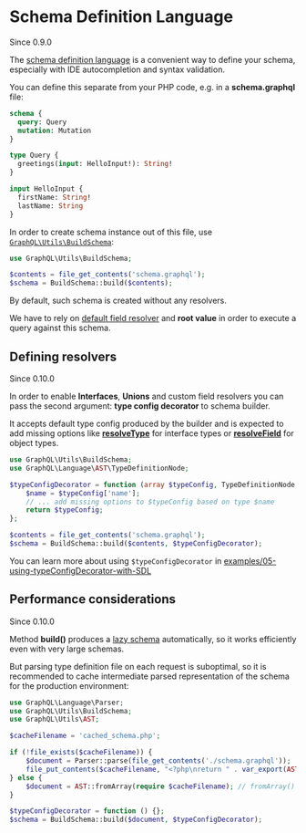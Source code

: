 # Schema Definition Language

Since 0.9.0

The [schema definition language](https://graphql.org/learn/schema/#type-language) is a convenient way to define your schema,
especially with IDE autocompletion and syntax validation.

You can define this separate from your PHP code, e.g. in a **schema.graphql** file:

```graphql
schema {
  query: Query
  mutation: Mutation
}

type Query {
  greetings(input: HelloInput!): String!
}

input HelloInput {
  firstName: String!
  lastName: String
}
```

In order to create schema instance out of this file, use
[`GraphQL\Utils\BuildSchema`](class-reference.md#graphqlutilsbuildschema):

```php
use GraphQL\Utils\BuildSchema;

$contents = file_get_contents('schema.graphql');
$schema = BuildSchema::build($contents);
```

By default, such schema is created without any resolvers.

We have to rely on [default field resolver](data-fetching.md#default-field-resolver) and **root value** in
order to execute a query against this schema.

## Defining resolvers

Since 0.10.0

In order to enable **Interfaces**, **Unions** and custom field resolvers you can pass the second argument:
**type config decorator** to schema builder.

It accepts default type config produced by the builder and is expected to add missing options like
[**resolveType**](type-definitions/interfaces.md#configuration-options) for interface types or
[**resolveField**](type-definitions/object-types.md#configuration-options) for object types.

```php
use GraphQL\Utils\BuildSchema;
use GraphQL\Language\AST\TypeDefinitionNode;

$typeConfigDecorator = function (array $typeConfig, TypeDefinitionNode $typeDefinitionNode): array {
    $name = $typeConfig['name'];
    // ... add missing options to $typeConfig based on type $name
    return $typeConfig;
};

$contents = file_get_contents('schema.graphql');
$schema = BuildSchema::build($contents, $typeConfigDecorator);
```

You can learn more about using `$typeConfigDecorator` in [examples/05-using-typeConfigDecorator-with-SDL](../examples/05-using-typeConfigDecorator-with-SDL/)

## Performance considerations

Since 0.10.0

Method **build()** produces a [lazy schema](schema-definition.md#lazy-loading-of-types)
automatically, so it works efficiently even with very large schemas.

But parsing type definition file on each request is suboptimal, so it is recommended to cache
intermediate parsed representation of the schema for the production environment:

```php
use GraphQL\Language\Parser;
use GraphQL\Utils\BuildSchema;
use GraphQL\Utils\AST;

$cacheFilename = 'cached_schema.php';

if (!file_exists($cacheFilename)) {
    $document = Parser::parse(file_get_contents('./schema.graphql'));
    file_put_contents($cacheFilename, "<?php\nreturn " . var_export(AST::toArray($document), true) . ";\n");
} else {
    $document = AST::fromArray(require $cacheFilename); // fromArray() is a lazy operation as well
}

$typeConfigDecorator = function () {};
$schema = BuildSchema::build($document, $typeConfigDecorator);
```
